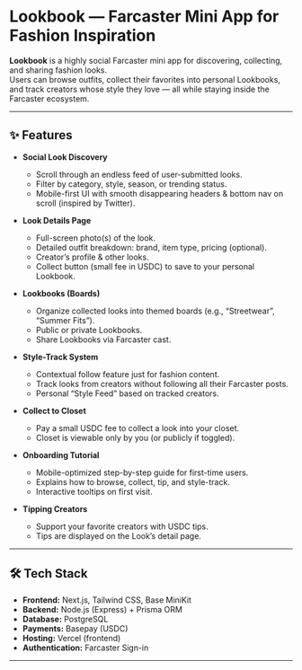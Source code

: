 # Lookbook — Farcaster Mini App for Fashion Inspiration

**Lookbook** is a highly social Farcaster mini app for discovering, collecting, and sharing fashion looks.  
Users can browse outfits, collect their favorites into personal Lookbooks, and track creators whose style they love — all while staying inside the Farcaster ecosystem.

---

## ✨ Features

- **Social Look Discovery**
  - Scroll through an endless feed of user-submitted looks.
  - Filter by category, style, season, or trending status.
  - Mobile-first UI with smooth disappearing headers & bottom nav on scroll (inspired by Twitter).

- **Look Details Page**
  - Full-screen photo(s) of the look.
  - Detailed outfit breakdown: brand, item type, pricing (optional).
  - Creator’s profile & other looks.
  - Collect button (small fee in USDC) to save to your personal Lookbook.

- **Lookbooks (Boards)**
  - Organize collected looks into themed boards (e.g., “Streetwear”, “Summer Fits”).
  - Public or private Lookbooks.
  - Share Lookbooks via Farcaster cast.

- **Style-Track System**
  - Contextual follow feature just for fashion content.
  - Track looks from creators without following all their Farcaster posts.
  - Personal “Style Feed” based on tracked creators.

- **Collect to Closet**
  - Pay a small USDC fee to collect a look into your closet.
  - Closet is viewable only by you (or publicly if toggled).

- **Onboarding Tutorial**
  - Mobile-optimized step-by-step guide for first-time users.
  - Explains how to browse, collect, tip, and style-track.
  - Interactive tooltips on first visit.

- **Tipping Creators**
  - Support your favorite creators with USDC tips.
  - Tips are displayed on the Look’s detail page.

---

## 🛠 Tech Stack

- **Frontend:** Next.js, Tailwind CSS, Base MiniKit
- **Backend:** Node.js (Express) + Prisma ORM
- **Database:** PostgreSQL
- **Payments:** Basepay (USDC)
- **Hosting:** Vercel (frontend)
- **Authentication:** Farcaster Sign-in

---
